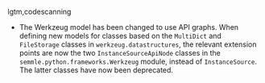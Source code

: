 lgtm,codescanning
* The Werkzeug model has been changed to use API graphs. When defining new models for classes based
  on the `MultiDict` and `FileStorage` classes in `werkzeug.datastructures`, the relevant extension
  points are now the two `InstanceSourceApiNode` classes in the `semmle.python.frameworks.Werkzeug`
  module, instead of `InstanceSource`. The latter classes have now been deprecated.
